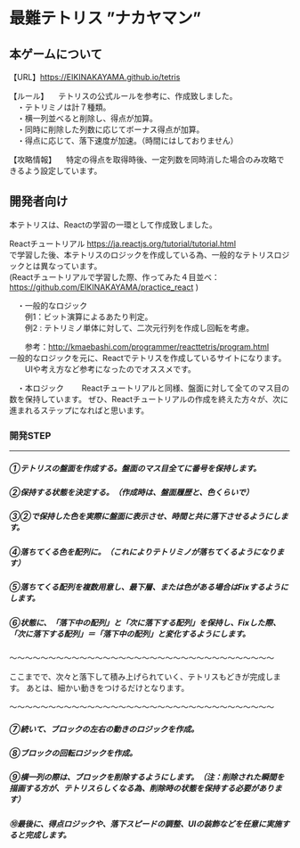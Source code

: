 # 最難テトリス ”ナカヤマン”

## 本ゲームについて

【URL】https://EIKINAKAYAMA.github.io/tetris

【ルール】
　テトリスの公式ルールを参考に、作成致しました。<br>
　・テトリミノは計７種類。<br>
　・横一列並べると削除し、得点が加算。<br>
　・同時に削除した列数に応じてボーナス得点が加算。<br>
　・得点に応じて、落下速度が加速。（時間にはしておりません）<br>

【攻略情報】
　特定の得点を取得時後、一定列数を同時消した場合のみ攻略できるよう設定しています。

## 開発者向け

本テトリスは、Reactの学習の一環として作成致しました。

Reactチュートリアル https://ja.reactjs.org/tutorial/tutorial.html<br>
で学習した後、本テトリスのロジックを作成している為、一般的なテトリスロジックとは異なっています。<br>
(Reactチュートリアルで学習した際、作ってみた４目並べ：https://github.com/EIKINAKAYAMA/practice_react
)

　・一般的なロジック<br>
　　例1：ビット演算によるあたり判定。<br>
　　例2 : テトリミノ単体に対して、二次元行列を作成し回転を考慮。<br>
       
　　参考：http://kmaebashi.com/programmer/reacttetris/program.html
　　一般的なロジックを元に、Reactでテトリスを作成しているサイトになります。
　　UIや考え方など参考になったのでオススメです。

　・本ロジック
　　Reactチュートリアルと同様、盤面に対して全てのマス目の数を保持しています。
       ぜひ、Reactチュートリアルの作成を終えた方々が、次に進まれるステップになればと思います。



### 開発STEP

---

##### ①テトリスの盤面を作成する。盤面のマス目全てに番号を保持します。

##### ②保持する状態を決定する。（作成時は、盤面履歴と、色くらいで）

##### ③②で保持した色を実際に盤面に表示させ、時間と共に落下させるようにします。

##### ④落ちてくる色を配列に。（これによりテトリミノが落ちてくるようになります）

##### ⑤落ちてくる配列を複数用意し、最下層、または色がある場合はFixするようにします。

##### ⑥状態に、「落下中の配列」と「次に落下する配列」を保持し、Fixした際、「次に落下する配列」＝「落下中の配列」と変化するようにします。

〜〜〜〜〜〜〜〜〜〜〜〜〜〜〜〜〜〜〜〜〜〜〜〜〜〜〜〜〜〜〜〜〜〜

ここまでで、次々と落下して積み上げられていく、テトリスもどきが完成します。
あとは、細かい動きをつけるだけとなります。

〜〜〜〜〜〜〜〜〜〜〜〜〜〜〜〜〜〜〜〜〜〜〜〜〜〜〜〜〜〜〜〜〜〜

##### ⑦続いて、ブロックの左右の動きのロジックを作成。

##### ⑧ブロックの回転ロジックを作成。

##### ⑨横一列の際は、ブロックを削除するようにします。（注：削除された瞬間を描画する方が、テトリスらしくなる為、削除時の状態を保持する必要があります）

##### ⑩最後に、得点ロジックや、落下スピードの調整、UIの装飾などを任意に実施すると完成します。
